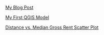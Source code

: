 [My Blog Post](blogpost1.md)

[My First QGIS Model](qgisModel.md)

[Distance vs. Median Gross Rent Scatter Plot](http://file:///W:/Open%20Source/Lab01/Graph_Distance_vs_MGR.html)
